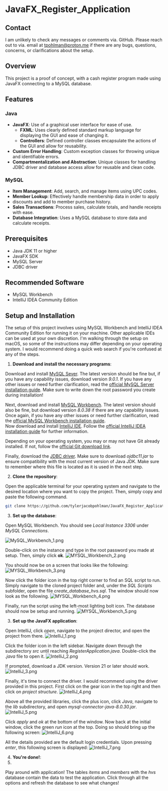 # JavaFX_Register_Application

## Contact
I am unlikely to check any messages or comments via. GitHub. Please reach out to via. email
at [tpohlman@proton.me](tpohlman@proton.me) if there are any bugs, questions, concerns, or
clarifications about the setup.
## Overview
This project is a proof of concept, with a cash register program made
using JavaFX connecting to a MySQL database.

## Features
### Java
- **JavaFX**: Use of a graphical user interface for ease of use.
  - **FXML**: Uses clearly defined standard markup language for 
displaying the GUI and ease of changing it.
  - **Controllers**: Defined controller classes encapsulate the actions
of the GUI and allow for reusability.
- **Custom Error Handling**: Custom exception classes for throwing
unique and identifiable errors.
- **Compartmentalization and Abstraction**: Unique classes for handling
JDBC driver and database access allow for reusable and clean code.
### MySQL
- **Item Management**: Add, search, and manage items using UPC codes.
- **Member Lookup**: Effectively handle membership data in order to apply
- discounts and add to member purchase history.
- **Sales Transactions**: Process sales, calculate totals, and handle receipts with ease.
- **Database Integration**: Uses a MySQL database to store data and calculate receipts.

## Prerequisites
- Java JDK 11 or higher
- JavaFX SDK
- MySQL Server
- JDBC driver
## Recommended Software
- MySQL Workbench
- IntelliJ IDEA Community Edition

## Setup and Installation
The setup of this project involves using MySQL Workbench and IntelliJ IDEA Community Edition
for running it on your machine. Other applicable IDEs can be used at your own discretion. I'm 
walking through the setup on macOS, so some of the instructions may differ depending on your 
operating system. I would recommend doing a quick web search if you're confused at any of the steps.

1. **Download and install the necessary programs**:

Download and install [MySQL Sever](https://dev.mysql.com/downloads/mysql/). The latest version should be fine but, if 
you have any capability issues, download version *9.0.1*. If you have any other issues or 
need further clarification, read the [official MySQL Server installation guide](https://dev.mysql.com/doc/refman/9.0/en/installing.html).
Make sure to write down the root password you create during installation!

Next, download and install [MySQL Workbench](https://dev.mysql.com/downloads/workbench/). The latest version should also
be fine, but download version *8.0.38* if there are any capability issues. Once again, if you have any other issues or
need further clarification, read the [official MySQL Workbench installation guide](https://dev.mysql.com/doc/workbench/en/wb-installing.html).
<br />
Now download and install [IntelliJ IDE](https://www.jetbrains.com/idea/download/other.html). Follow the 
[official IntelliJ IDEA installation guide](https://www.jetbrains.com/help/idea/installation-guide.html#snap) for further
information.

Depending on your operating system, you may or may not have Git already installed. If not, follow the 
[official Git download link](https://git-scm.com/downloads).

Finally, download the [JDBC driver](https://www.oracle.com/database/technologies/appdev/jdbc-downloads.html). Make sure 
to download *ojdbc11.jar* to ensure compatibility with the most current version of Java JDK. Make sure to remember where 
this file is located as it is used in the next step.

2. **Clone the repository**:

Open the applicable terminal for your operating system and navigate to the desired location where you want to copy the
project. Then, simply copy and paste the following command.
   ```bash 
   git clone https://github.com/tylerjacobpohlman/JavaFX_Register_Application
   ```
3. **Set up the database**:

Open MySQL Workbench. You should see *Local Instance 3306* under *MySQL Connections*.

![MySQL_Workbench_1.png](Setup%20Images/MySQL_Workbench_1.png)

Double-click on the instance and type in the root password you made at setup. Then, simply click **ok**.
![MYSQL_Workbench_2.png](Setup%20Images/MYSQL_Workbench_2.png)

You should now be on a screen that looks like the following:
![MYSQL_Workbench_3.png](Setup%20Images/MYSQL_Workbench_3.png)

Now click the folder icon in the top right corner to find an SQL script to run. Simply navigate to the cloned project
folder and, under the *SQL Scripts* subfolder, open the file *create_database_hvs.sql*. The window should now look as
the following.
![MYSQL_Workbench_4.png](Setup%20Images/MYSQL_Workbench_4.png)

Finally, run the script using the left-most lighting bolt icon. The database should now be setup and running.
![MYSQL_Workbench_5.png](Setup%20Images/MYSQL_Workbench_5.png)

3. **Set up the JavaFX application**:

Open IntelliJ, click *open*, navigate to the project director, and open the project from there.
![IntelliJ_1.png](Setup%20Images/IntelliJ_1.png)

Click the folder icon in the left sidebar. Navigate down through the subdirectory *src* until reaching *RegisterApplication.java*.
Double-click the *.java* file to open it.
![IntelliJ_2.png](Setup%20Images/IntelliJ_2.png)

If prompted, download a JDK version. Version 21 or later should work.
![IntelliJ_3.png](Setup%20Images/IntelliJ_3.png)

Finally, it's time to connect the driver. I would recommend using the driver provided in this project. First click on
the gear icon in the top right and then click on *project structure*.
![IntelliJ_4.png](Setup%20Images/IntelliJ_4.png)

Above all the provided libraries, click the plus icon, click *Java*, navigate to the *lib* subdirectory, and 
open *mysql-connector-java-8.0.30.jar*.
![IntelliJ_5.png](Setup%20Images/IntelliJ_5.png)

Click *apply* and *ok* at the bottom of the window. Now back at the initial window, click the green *run* icon at the top.
Doing so should bring up the following screen:
![IntelliJ_6.png](Setup%20Images/IntelliJ_6.png)

All the details provided are the default login credentials. Upon pressing *enter*, this following screen is displayed:
![IntelliJ_7.png](Setup%20Images/IntelliJ_7.png)

4. **You're done!**:
5. 
Play around with application! The tables *items* and *members* with the *hvs* database contain the data to test the
application. Click through all the options and refresh the database to see what changes!




